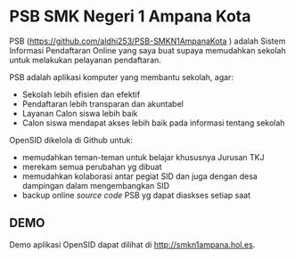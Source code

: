# PSB SMK Negeri 1 Ampana Kota
PSB (https://github.com/aldhi253/PSB-SMKN1AmpanaKota ) adalah Sistem Informasi Pendaftaran Online yang saya buat supaya memudahkan sekolah untuk melakukan pelayanan pendaftaran.

PSB adalah aplikasi komputer yang membantu sekolah, agar:
- Sekolah lebih efisien dan efektif
- Pendaftaran lebih transparan dan akuntabel
- Layanan Calon siswa lebih baik
- Calon siswa mendapat akses lebih baik pada informasi tentang sekolah

OpenSID dikelola di Github untuk:
- memudahkan teman-teman untuk belajar khususnya Jurusan TKJ
- merekam semua perubahan yg dibuat
- memudahkan kolaborasi antar pegiat SID dan juga dengan desa dampingan dalam mengembangkan SID
- backup online _source code_ PSB yg dapat diaskses setiap saat

## DEMO
Demo aplikasi OpenSID dapat dilihat di http://smkn1ampana.hol.es.
